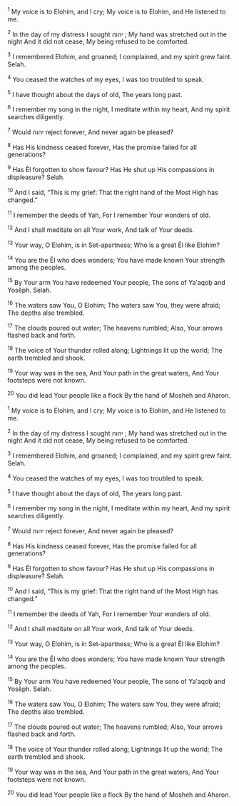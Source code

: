 <sup>1</sup> My voice is to Elohim, and I cry; My voice is to Elohim, and He listened to me.

<sup>2</sup> In the day of my distress I sought יהוה ; My hand was stretched out in the night And it did not cease, My being refused to be comforted.

<sup>3</sup> I remembered Elohim, and groaned; I complained, and my spirit grew faint. Selah.

<sup>4</sup> You ceased the watches of my eyes, I was too troubled to speak.

<sup>5</sup> I have thought about the days of old, The years long past.

<sup>6</sup> I remember my song in the night, I meditate within my heart, And my spirit searches diligently.

<sup>7</sup> Would יהוה reject forever, And never again be pleased?

<sup>8</sup> Has His kindness ceased forever, Has the promise failed for all generations?

<sup>9</sup> Has Ĕl forgotten to show favour? Has He shut up His compassions in displeasure? Selah.

<sup>10</sup> And I said, “This is my grief: That the right hand of the Most High has changed.”

<sup>11</sup> I remember the deeds of Yah, For I remember Your wonders of old.

<sup>12</sup> And I shall meditate on all Your work, And talk of Your deeds.

<sup>13</sup> Your way, O Elohim, is in Set-apartness; Who is a great Ĕl like Elohim?

<sup>14</sup> You are the Ĕl who does wonders; You have made known Your strength among the peoples.

<sup>15</sup> By Your arm You have redeemed Your people, The sons of Ya‛aqoḇ and Yosĕph. Selah.

<sup>16</sup> The waters saw You, O Elohim; The waters saw You, they were afraid; The depths also trembled.

<sup>17</sup> The clouds poured out water; The heavens rumbled; Also, Your arrows flashed back and forth.

<sup>18</sup> The voice of Your thunder rolled along; Lightnings lit up the world; The earth trembled and shook.

<sup>19</sup> Your way was in the sea, And Your path in the great waters, And Your footsteps were not known.

<sup>20</sup> You did lead Your people like a flock By the hand of Mosheh and Aharon.

<sup>1</sup> My voice is to Elohim, and I cry; My voice is to Elohim, and He listened to me.

<sup>2</sup> In the day of my distress I sought יהוה ; My hand was stretched out in the night And it did not cease, My being refused to be comforted.

<sup>3</sup> I remembered Elohim, and groaned; I complained, and my spirit grew faint. Selah.

<sup>4</sup> You ceased the watches of my eyes, I was too troubled to speak.

<sup>5</sup> I have thought about the days of old, The years long past.

<sup>6</sup> I remember my song in the night, I meditate within my heart, And my spirit searches diligently.

<sup>7</sup> Would יהוה reject forever, And never again be pleased?

<sup>8</sup> Has His kindness ceased forever, Has the promise failed for all generations?

<sup>9</sup> Has Ĕl forgotten to show favour? Has He shut up His compassions in displeasure? Selah.

<sup>10</sup> And I said, “This is my grief: That the right hand of the Most High has changed.”

<sup>11</sup> I remember the deeds of Yah, For I remember Your wonders of old.

<sup>12</sup> And I shall meditate on all Your work, And talk of Your deeds.

<sup>13</sup> Your way, O Elohim, is in Set-apartness; Who is a great Ĕl like Elohim?

<sup>14</sup> You are the Ĕl who does wonders; You have made known Your strength among the peoples.

<sup>15</sup> By Your arm You have redeemed Your people, The sons of Ya‛aqoḇ and Yosĕph. Selah.

<sup>16</sup> The waters saw You, O Elohim; The waters saw You, they were afraid; The depths also trembled.

<sup>17</sup> The clouds poured out water; The heavens rumbled; Also, Your arrows flashed back and forth.

<sup>18</sup> The voice of Your thunder rolled along; Lightnings lit up the world; The earth trembled and shook.

<sup>19</sup> Your way was in the sea, And Your path in the great waters, And Your footsteps were not known.

<sup>20</sup> You did lead Your people like a flock By the hand of Mosheh and Aharon.

